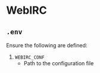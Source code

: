 WebIRC
======


## `.env`

Ensure the following are defined:

1. `WEBIRC_CONF`
	* Path to the configuration file
